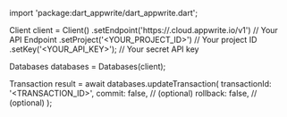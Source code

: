 import 'package:dart_appwrite/dart_appwrite.dart';

Client client = Client()
    .setEndpoint('https://<REGION>.cloud.appwrite.io/v1') // Your API Endpoint
    .setProject('<YOUR_PROJECT_ID>') // Your project ID
    .setKey('<YOUR_API_KEY>'); // Your secret API key

Databases databases = Databases(client);

Transaction result = await databases.updateTransaction(
    transactionId: '<TRANSACTION_ID>',
    commit: false, // (optional)
    rollback: false, // (optional)
);
